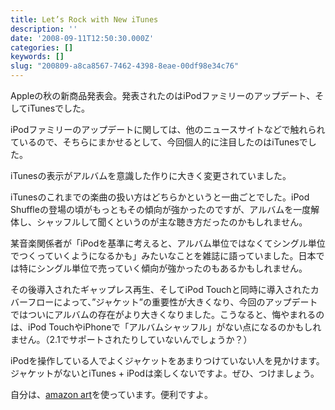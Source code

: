 ```yaml
---
title: Let’s Rock with New iTunes
description: ''
date: '2008-09-11T12:50:30.000Z'
categories: []
keywords: []
slug: "200809-a8ca8567-7462-4398-8eae-00df98e34c76"
---
```

Appleの秋の新商品発表会。発表されたのはiPodファミリーのアップデート、そしてiTunesでした。

iPodファミリーのアップデートに関しては、他のニュースサイトなどで触れられているので、そちらにまかせるとして、今回個人的に注目したのはiTunesでした。

iTunesの表示がアルバムを意識した作りに大きく変更されていました。

iTunesのこれまでの楽曲の扱い方はどちらかというと一曲ごとでした。iPod Shuffleの登場の頃がもっともその傾向が強かったのですが、アルバムを一度解体し、シャッフルして聞くというのが主な聴き方だったのかもしれません。

某音楽関係者が「iPodを基準に考えると、アルバム単位ではなくてシングル単位でつくっていくようになるかも」みたいなことを雑誌に語っていました。日本では特にシングル単位で売っていく傾向が強かったのもあるかもしれません。

その後導入されたギャップレス再生、そしてiPod Touchと同時に導入されたカバーフローによって、”ジャケット”の重要性が大きくなり、今回のアップデートではついにアルバムの存在がより大きくなりました。こうなると、悔やまれるのは、iPod TouchやiPhoneで「アルバムシャッフル」がない点になるのかもしれません。（2.1でサポートされたりしていないんでしょうか？）

iPodを操作している人でよくジャケットをあまりつけていない人を見かけます。ジャケットがないとiTunes + iPodは楽しくないですよ。ぜひ、つけましょう。

自分は、[amazon art](http://www.apple.com/jp/downloads/dashboard/music/amazonalbumart.html)を使っています。便利ですよ。